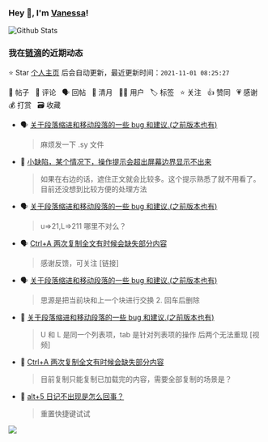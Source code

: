 ### Hey 👋, I'm [Vanessa](http://vanessa.b3log.org/)!

![Github Stats](https://github-readme-stats.vercel.app/api?username=Vanessa219&show_icons=true)

<!--events start -->

### 我在[链滴](https://ld246.com)的近期动态

⭐️ Star [个人主页](https://github.com/Vanessa219/Vanessa219) 后会自动更新，最近更新时间：`2021-11-01 08:25:27`

📝 帖子 &nbsp; 💬 评论 &nbsp; 🗣 回帖 &nbsp; 🌙 清月 &nbsp; 👨‍💻 用户 &nbsp; 🏷️ 标签 &nbsp; ⭐️ 关注 &nbsp; 👍 赞同 &nbsp; 💗 感谢 &nbsp; 💰 打赏 &nbsp; 🗃 收藏

* 🗣 [关于段落缩进和移动段落的一些 bug 和建议.(之前版本也有)](https://ld246.com/article/1635523662650/comment/1635620043183#comments)

  > 麻烦发一下 .sy 文件
* 💬 [小缺陷，某个情况下，操作提示会超出屏幕边界显示不出来](https://ld246.com/article/1635685043507/comment/1635691236165#comments)

  > 如果在右边的话，遮住正文就会比较多。这个提示熟悉了就不用看了。目前还没想到比较方便的处理方法
* 🗣 [关于段落缩进和移动段落的一些 bug 和建议.(之前版本也有)](https://ld246.com/article/1635523662650/comment/1635606707725#comments)

  > u=&gt;21,L=&gt;211 哪里不对么？
* 🗣 [Ctrl+A 两次复制全文有时候会缺失部分内容](https://ld246.com/article/1635589687152/comment/1635604929817#comments)

  > 感谢反馈，可关注 [链接]
* 🗣 [关于段落缩进和移动段落的一些 bug 和建议.(之前版本也有)](https://ld246.com/article/1635523662650/comment/1635603039857#comments)

  > 思源是把当前块和上一个块进行交换 2. 回车后删除
* 💬 [关于段落缩进和移动段落的一些 bug 和建议.(之前版本也有)](https://ld246.com/article/1635523662650/comment/1635601402373#comments)

  > U 和 L 是同一个列表项，tab 是针对列表项的操作 后两个无法重现 [视频]
* 💬 [Ctrl+A 两次复制全文有时候会缺失部分内容](https://ld246.com/article/1635589687152/comment/1635600707851#comments)

  > 目前复制只能复制已加载完的内容，需要全部复制的场景是？
* 💬 [alt+5 日记不出现是怎么回事？](https://ld246.com/article/1635594367452/comment/1635600610850#comments)

  > 重置快捷键试试


<!--events end -->

<a title="Hits" target="_blank" href="https://github.com/Vanessa219/Vanessa219"><img src="https://hits.b3log.org/Vanessa219/Vanessa219.svg"></a>
